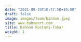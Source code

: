 ```yaml
---
date: "2021-08-19T10:47:58+10:00"
draft: false
image: images/team/bahman.jpeg
site: www.bahmanrt.com
title: Bahman Rostami-Tabar
weight: 1
---
```

